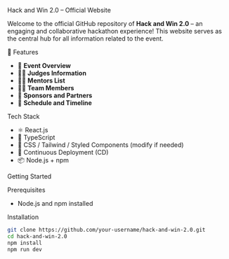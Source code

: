  Hack and Win 2.0 – Official Website

Welcome to the official GitHub repository of **Hack and Win 2.0** – an engaging and collaborative hackathon experience! This website serves as the central hub for all information related to the event.



 📌 Features

- 🎯 **Event Overview**
- 👨‍⚖️ **Judges Information**
- 🧑‍🏫 **Mentors List**
- 👨‍💻 **Team Members**
- 💼 **Sponsors and Partners**
- 📅 **Schedule and Timeline**


 Tech Stack

- ⚛️ React.js
- 📘 TypeScript
- 🎨 CSS / Tailwind / Styled Components (modify if needed)
- 🔁 Continuous Deployment (CD)
- 📦 Node.js + npm

 Getting Started

 Prerequisites
- Node.js and npm installed

 Installation

```bash
git clone https://github.com/your-username/hack-and-win-2.0.git
cd hack-and-win-2.0
npm install
npm run dev
